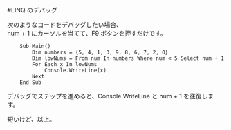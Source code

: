 #LINQ のデバッグ

次のようなコードをデバッグしたい場合、  
num + 1 にカーソルを当てて、F9 ボタンを押すだけです。

```
    Sub Main()
        Dim numbers = {5, 4, 1, 3, 9, 8, 6, 7, 2, 0}
        Dim lowNums = From num In numbers Where num < 5 Select num + 1
        For Each x In lowNums
            Console.WriteLine(x)
        Next
    End Sub
```

デバッグでステップを進めると、Console.WriteLine と num + 1 を往復します。

短いけど、以上。

